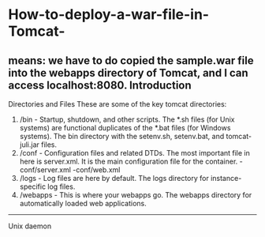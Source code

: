 # How-to-deploy-a-war-file-in-Tomcat-
means: we have to do copied the sample.war file into the webapps directory of Tomcat, and I can access localhost:8080.
Introduction 
---------------------------------------------------------------------------------------------------------------------------------------------------------------------

Directories and Files
These are some of the key tomcat directories:
1) /bin - Startup, shutdown, and other scripts. 
The *.sh files (for Unix systems) are functional duplicates of the *.bat files (for Windows systems).
The bin directory with the setenv.sh, setenv.bat, and tomcat-juli.jar files. 
3) /conf - Configuration files and related DTDs.
   The most important file in here is server.xml.
   It is the main configuration file for the container.
    -conf/server.xml
    -conf/web.xml
5) /logs - Log files are here by default.
    The logs directory for instance-specific log files. 
6) /webapps - This is where your webapps go.
   The webapps directory for automatically loaded web applications. 
-------------------------------------------------------------------------------------------------------------------------------------------------------------------
Unix daemon
